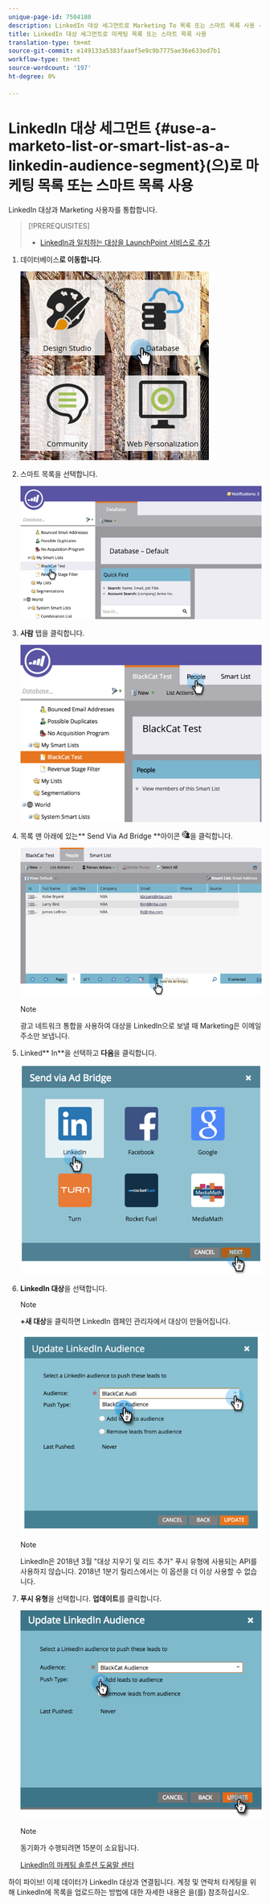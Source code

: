 ```yaml
---
unique-page-id: 7504180
description: LinkedIn 대상 세그먼트로 Marketing To 목록 또는 스마트 목록 사용 - Marketing To Docs - 제품 설명서
title: LinkedIn 대상 세그먼트로 마케팅 목록 또는 스마트 목록 사용
translation-type: tm+mt
source-git-commit: e149133a5383faaef5e9c9b7775ae36e633ed7b1
workflow-type: tm+mt
source-wordcount: '197'
ht-degree: 0%

---
```



# LinkedIn 대상 세그먼트 {#use-a-marketo-list-or-smart-list-as-a-linkedin-audience-segment}(으)로 마케팅 목록 또는 스마트 목록 사용

LinkedIn 대상과 Marketing 사용자를 통합합니다.

>[!PREREQUISITES]
>
>* [LinkedIn과 일치하는 대상을 LaunchPoint 서비스로 추가](../../../../product-docs/demand-generation/ad-network-integrations/add-linkedin-matched-audiences-as-a-launchpoint-service.md)

>



1. 데이터베이스**로 이동합니다**.

   ![](assets/db.png)

1. 스마트 목록을 선택합니다.

   ![](assets/two.png)

1. **사람** 탭을 클릭합니다.

   ![](assets/three-1.png)

1. 목록 맨 아래에 있는** Send Via Ad Bridge **아이콘 ![—](assets/image2015-4-20-18-3a18-3a41.png)을 클릭합니다.

   ![](assets/four-1.png)

   >[!NOTE]
   >
   >광고 네트워크 통합을 사용하여 대상을 LinkedIn으로 보낼 때 Marketing은 이메일 주소만 보냅니다.

1. Linked** In**을 선택하고 **다음**&#x200B;을 클릭합니다.

   ![](assets/image2015-4-20-18-3a7-3a19.png)

1. **LinkedIn 대상**&#x200B;을 선택합니다.

   >[!NOTE]
   >
   >**+새 대상**&#x200B;을 클릭하면 LinkedIn 캠페인 관리자에서 대상이 만들어집니다.

   ![](assets/6.png)

   >[!NOTE]
   >
   >LinkedIn은 2018년 3월 &quot;대상 지우기 및 리드 추가&quot; 푸시 유형에 사용되는 API를 사용하지 않습니다. 2018년 1분기 릴리스에서는 이 옵션을 더 이상 사용할 수 없습니다.

1. **푸시 유형**&#x200B;을 선택합니다. **업데이트**&#x200B;를 클릭합니다.

   ![](assets/7.png)

   >[!NOTE]
   >
   >동기화가 수행되려면 15분이 소요됩니다.

   [LinkedIn의 마케팅 솔루션 도움말 센터](https://www.linkedin.com/help/lms/answer/73938?query=ad%20segment)

하이 파이브! 이제 데이터가 LinkedIn 대상과 연결됩니다. 계정 및 연락처 타게팅을 위해 LinkedIn에 목록을 업로드하는 방법에 대한 자세한 내용은 을(를) 참조하십시오.